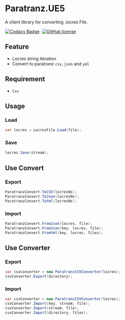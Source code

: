 # Paratranz.UE5  

A client library for converting .locres File.

[![Codacy Badge](https://app.codacy.com/project/badge/Grade/4e556876a3c54d5e8f2d2857c4f43894)][codacy]&nbsp;
[![GitHub license](https://img.shields.io/github/license/cotes2020/jekyll-theme-chirpy.svg)][license]&nbsp;

## Feature
-  Locres string iteration
-  Convert to paratranz `csv`, `json` and `yml`

## Requirement
-  `Csv`

## Usage

### Load
```cs
var locres = LocresFile.Load(file);
```

### Save
```cs
locres.Save(stream);
```

## Use Convert

### Export
```cs
ParatranzConvert.ToCSV(locresNs);
ParatranzConvert.ToJson(locresNs);
ParatranzConvert.ToYml(locresNs);
```

### Import
```cs
ParatranzConvert.FromJson(locres, file);
ParatranzConvert.FromJson(key, locres, file);
ParatranzConvert.FromYml(key, locres, files);
```

## Use Converter

### Export
```cs
var csvConverter = new ParatranzCSVConverter(locres);
csvConverter.Export(directory);
```

### Import
```cs
var csvConverter = new ParatranzCSVConverter(locres);
csvConverter.Import(key, stream, file);
csvConverter.Import(stream, file);
csvConverter.Import(directory, files);
```

[codacy]: https://app.codacy.com/gh/Mochacola500/Paratranz.UE5/dashboard?utm_source=gh&utm_medium=referral&utm_content=&utm_campaign=Badge_grade
[license]: https://github.com/Mochacola500/Paratranz.UE5/blob/master/LICENSE
